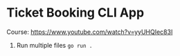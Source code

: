 # Ticket Booking CLI App

Course: https://www.youtube.com/watch?v=yyUHQIec83I

1. Run multiple files
`go run .`
